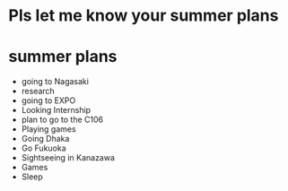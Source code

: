 # Pls let me know your summer plans

# summer plans
- going to Nagasaki
- research
- going to EXPO
- Looking Internship
- plan to go to the C106
- Playing games
- Going Dhaka
- Go Fukuoka
- Sightseeing in Kanazawa
- Games
- Sleep

